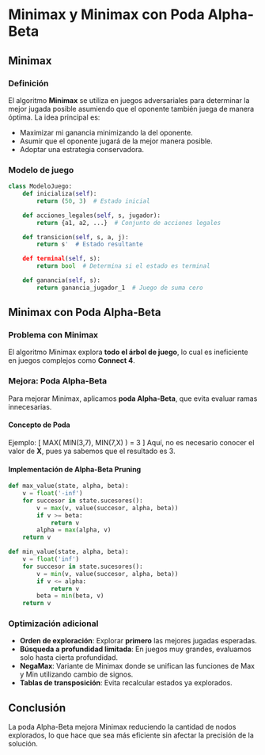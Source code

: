 # Minimax y Minimax con Poda Alpha-Beta

## Minimax
### Definición
El algoritmo **Minimax** se utiliza en juegos adversariales para determinar la mejor jugada posible asumiendo que el oponente también juega de manera óptima. La idea principal es:
- Maximizar mi ganancia minimizando la del oponente.
- Asumir que el oponente jugará de la mejor manera posible.
- Adoptar una estrategia conservadora.

### Modelo de juego
```python
class ModeloJuego:
    def inicializa(self):
        return (50, 3)  # Estado inicial

    def acciones_legales(self, s, jugador):
        return {a1, a2, ...}  # Conjunto de acciones legales

    def transicion(self, s, a, j):
        return s'  # Estado resultante

    def terminal(self, s):
        return bool  # Determina si el estado es terminal

    def ganancia(self, s):
        return ganancia_jugador_1  # Juego de suma cero
```

## Minimax con Poda Alpha-Beta
### Problema con Minimax
El algoritmo Minimax explora **todo el árbol de juego**, lo cual es ineficiente en juegos complejos como **Connect 4**.

### Mejora: Poda Alpha-Beta
Para mejorar Minimax, aplicamos **poda Alpha-Beta**, que evita evaluar ramas innecesarias.

#### Concepto de Poda
Ejemplo:
\[ MAX( MIN(3,7), MIN(7,X) ) = 3 \]
Aquí, no es necesario conocer el valor de **X**, pues ya sabemos que el resultado es 3.

#### Implementación de Alpha-Beta Pruning
```python
def max_value(state, alpha, beta):
    v = float('-inf')
    for succesor in state.sucesores():
        v = max(v, value(succesor, alpha, beta))
        if v >= beta:
            return v
        alpha = max(alpha, v)
    return v

def min_value(state, alpha, beta):
    v = float('inf')
    for succesor in state.sucesores():
        v = min(v, value(succesor, alpha, beta))
        if v <= alpha:
            return v
        beta = min(beta, v)
    return v
```

### Optimización adicional
- **Orden de exploración**: Explorar **primero** las mejores jugadas esperadas.
- **Búsqueda a profundidad limitada**: En juegos muy grandes, evaluamos solo hasta cierta profundidad.
- **NegaMax**: Variante de Minimax donde se unifican las funciones de Max y Min utilizando cambio de signos.
- **Tablas de transposición**: Evita recalcular estados ya explorados.

## Conclusión
La poda Alpha-Beta mejora Minimax reduciendo la cantidad de nodos explorados, lo que hace que sea más eficiente sin afectar la precisión de la solución.

